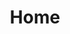 ---
layout: index
image: /assets/img/zimsa-logo.png
title: Home
description: "Zimsa is the home for all the medical students in Zimbabwe. Take a look and see what we are up to!"
---